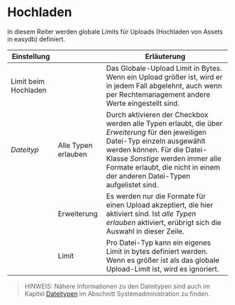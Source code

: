 # Hochladen

In diesem Reiter werden globale Limits für Uploads (Hochladen von Assets in easydb) definiert.

|Einstellung | | Erläuterung |
|----|--|---|
|Limit beim Hochladen | | Das Globale-Upload Limit in Bytes. Wenn ein Upload größer ist, wird er in jedem Fall abgelehnt, auch wenn per Rechtemanagement andere Werte eingestellt sind. |
|_Dateityp_ | Alle Typen erlauben| Durch aktivieren der Checkbox werden alle Typen erlaubt, die über _Erweiterung_ für den jeweiligen Datei-Typ einzeln ausgewählt werden können. Für die Datei-Klasse _Sonstige_ werden immer alle Formate erlaubt, die nicht in einem der anderen Datei-Typen aufgelistet sind.|
| | Erweiterung | Es werden nur die Formate für einen Upload akzeptiert, die hier aktiviert sind. Ist *alle Typen erlauben* aktiviert, erübrigt sich die Auswahl in dieser Zeile. |
| |Limit | Pro Datei-Typ kann ein eigenes Limit in bytes definiert werden. Wenn es größer ist als das globale Upload-Limit ist, wird es ignoriert. |

> HINWEIS: Nähere Informationen zu den Dateitypen sind auch im Kapitel [Dateitypen](../../../sysadmin/eas/filetypes/filetypes.html) im Abschnitt Systemadministration zu finden.



